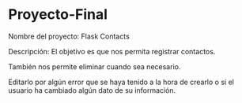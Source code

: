 # Proyecto-Final

Nombre del proyecto: Flask Contacts

Descripción: 
El objetivo es que nos permita registrar contactos.

También nos permite eliminar cuando sea necesario. 

Editarlo por algún error que se haya tenido a la hora de crearlo o si el usuario ha cambiado algún dato de su información.
